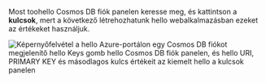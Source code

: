  Most toohello Cosmos DB fiók panelen keresse meg, és kattintson a **kulcsok**, mert a következő létrehozhatunk hello webalkalmazásban ezeket az értékeket használjuk.

![Képernyőfelvétel a hello Azure-portálon egy Cosmos DB fiókot megjelenítő hello Keys gomb hello Cosmos DB fiók panelen, és hello URI, PRIMARY KEY és másodlagos kulcs értékeit az kiemelt hello a kulcsok panelen](./media/cosmos-db-keys/keys.png)

